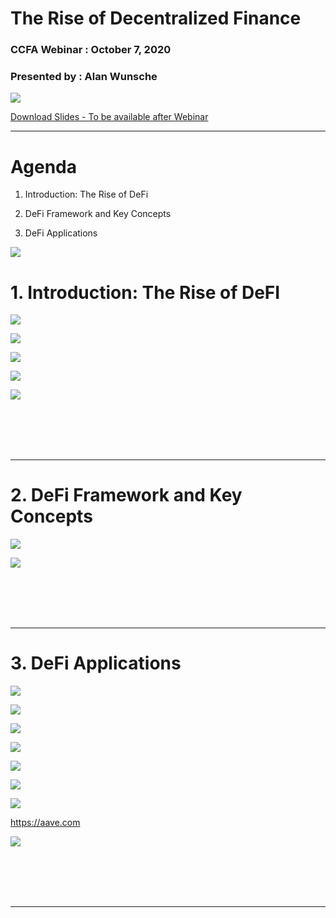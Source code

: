 # The Rise of Decentralized Finance
### CCFA Webinar : October 7, 2020 
### Presented by : Alan Wunsche

![](./slides/Slide8.jpeg)

[Download Slides - To be available after Webinar](./CCFA-Seminar-DecentralizedFinance-AlanWunsche-October7,2020.pptx)

- - - - -

# Agenda

1. Introduction: The Rise of DeFi

2. DeFi Framework and Key Concepts

3. DeFi Applications

![](./slides/Slide9.jpeg)

# 1. Introduction: The Rise of DeFI

![](./slides/Slide10.jpeg)

![](./slides/Slide11.jpeg)

![](./slides/Slide12.jpeg)

![](./slides/Slide13.jpeg)

![](./slides/Slide14.jpeg)

<br><br><br><br>



- - - - -

# 2. DeFi Framework and Key Concepts

![](./slides/Slide15.jpeg)

![](./slides/Slide16.jpeg)


<br><br><br><br>

- - - - -

# 3. DeFi Applications

![](./slides/Slide17.jpeg)

![](./slides/Slide18.jpeg)

![](./slides/Slide19.jpeg)

![](./slides/Slide20.jpeg)

![](./slides/Slide21.jpeg)

![](./slides/Slide22.jpeg)

![](./slides/Slide23.jpeg)

https://aave.com

![](./slides/Slide24.jpeg)


<br><br><br><br>

- - - - -